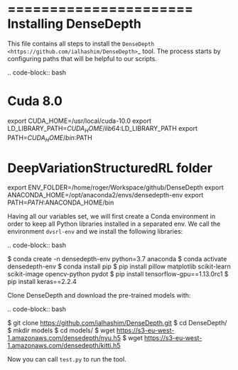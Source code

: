 ======================
Installing DenseDepth
======================

This file contains all steps to install the `DenseDepth <https://github.com/ialhashim/DenseDepth>`_ tool. The process starts by configuring paths that will be helpful to our scripts. 

.. code-block:: bash

   # Cuda 8.0
   export CUDA_HOME=/usr/local/cuda-10.0
   export LD_LIBRARY_PATH=$CUDA_HOME/lib64:$LD_LIBRARY_PATH
   export PATH=$CUDA_HOME/bin:$PATH

   # DeepVariationStructuredRL folder
   export ENV_FOLDER=/home/roger/Workspace/github/DenseDepth
   export ANACONDA_HOME=/opt/anaconda2/envs/densedepth-env
   export PATH=$PATH:$ANACONDA_HOME/bin

Having all our variables set, we will first create a Conda environment in order to keep all Python libraries installed in a separated env. We call the environment `dvsrl-env` and we install the following libraries:

.. code-block:: bash

   $ conda create -n densedepth-env python=3.7 anaconda
   $ conda activate densedepth-env
   $ conda install pip
   $ pip install pillow matplotlib scikit-learn scikit-image opencv-python pydot
   $ pip install tensorflow-gpu==1.13.0rc1
   $ pip install keras==2.2.4
   

Clone DenseDepth and download the pre-trained models with:

.. code-block:: bash

   $ git clone https://github.com/ialhashim/DenseDepth.git
   $ cd DenseDepth/
   $ mkdir models
   $ cd models/
   $ wget https://s3-eu-west-1.amazonaws.com/densedepth/nyu.h5
   $ wget https://s3-eu-west-1.amazonaws.com/densedepth/kitti.h5
   
Now you can call `test.py` to run the tool.

 
